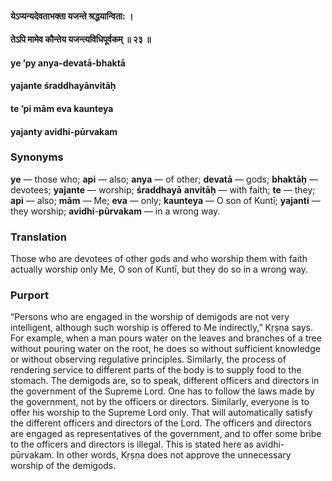 #### येऽप्यन्यदेवताभक्ता यजन्ते श्रद्धयान्विता: ।
#### तेऽपि मामेव कौन्तेय यजन्त्यविधिपूर्वकम् ॥ २३ ॥

#### ye ’py anya-devatā-bhaktā
#### yajante śraddhayānvitāḥ
#### te ’pi mām eva kaunteya
#### yajanty avidhi-pūrvakam

### Synonyms

**ye** — those who; **api** — also; **anya** — of other; **devatā** — gods; **bhaktāḥ** — devotees; **yajante** — worship; **śraddhayā** **anvitāḥ** — with faith; **te** — they; **api** — also; **mām** — Me; **eva** — only; **kaunteya** — O son of Kuntī; **yajanti** — they worship; **avidhi**-**pūrvakam** — in a wrong way.

### Translation

Those who are devotees of other gods and who worship them with faith actually worship only Me, O son of Kuntī, but they do so in a wrong way.

### Purport

“Persons who are engaged in the worship of demigods are not very intelligent, although such worship is offered to Me indirectly,” Kṛṣṇa says. For example, when a man pours water on the leaves and branches of a tree without pouring water on the root, he does so without sufficient knowledge or without observing regulative principles. Similarly, the process of rendering service to different parts of the body is to supply food to the stomach. The demigods are, so to speak, different officers and directors in the government of the Supreme Lord. One has to follow the laws made by the government, not by the officers or directors. Similarly, everyone is to offer his worship to the Supreme Lord only. That will automatically satisfy the different officers and directors of the Lord. The officers and directors are engaged as representatives of the government, and to offer some bribe to the officers and directors is illegal. This is stated here as avidhi-pūrvakam. In other words, Kṛṣṇa does not approve the unnecessary worship of the demigods.